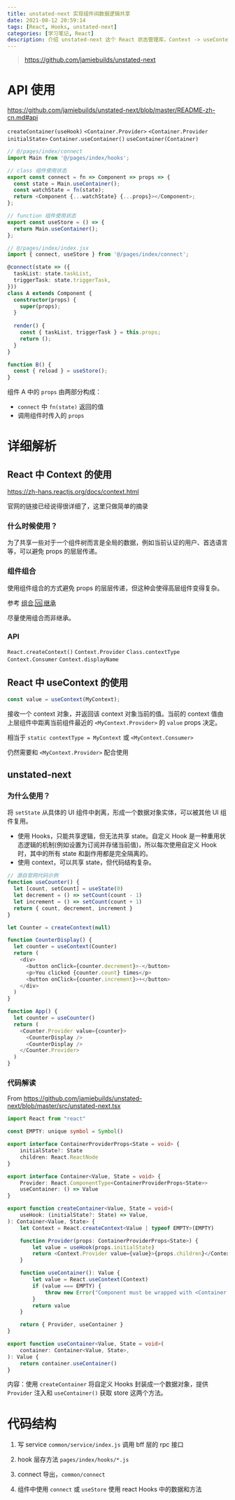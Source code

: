 ```yaml
---
title: unstated-next 实现组件间数据逻辑共享
date: 2021-08-12 20:59:14
tags: [React, Hooks, unstated-next]
categories: [学习笔记, React]
description: 介绍 unstated-next 这个 React 状态管理库，Context -> useContext -> unstated-next 这个过程中的演变
---
```


> https://github.com/jamiebuilds/unstated-next

# API 使用

https://github.com/jamiebuilds/unstated-next/blob/master/README-zh-cn.md#api

`createContainer(useHook)`
`<Container.Provider>`
`<Container.Provider initialState>`
`Container.useContainer()`
`useContainer(Container)`

```typescript
// @/pages/index/connect
import Main from '@/pages/index/hooks';

// class 组件使用状态
export const connect = fn => Component => props => {
  const state = Main.useContainer();
  const watchState = fn(state);
  return <Component {...watchState} {...props}></Component>;
};

// function 组件使用状态
export const useStore = () => {
  return Main.useContainer();
};
```

```typescript
// @/pages/index/index.jsx
import { connect, useStore } from '@/pages/index/connect';

@connect(state => ({
  taskList: state.taskList,
  triggerTask: state.triggerTask,
}))
class A extends Component {
  constructor(props) {
    super(props);
  }
  
  render() {
    const { taskList, triggerTask } = this.props;
    return ();
  }
}

function B() {
  const { reload } = useStore();
}
```

组件 A 中的 `props` 由两部分构成：

- `connect` 中 `fn(state)` 返回的值
- 调用组件时传入的 `props`

# 详细解析

## React 中 Context 的使用

https://zh-hans.reactjs.org/docs/context.html

官网的链接已经说得很详细了，这里只做简单的摘录

### 什么时候使用？

为了共享一些对于一个组件树而言是全局的数据，例如当前认证的用户、首选语言等，可以避免 props 的层层传递。

### 组件组合

使用组件组合的方式避免 props 的层层传递，但这种会使得高层组件变得复杂。

参考 [组合 🆚 继承](https://zh-hans.reactjs.org/docs/composition-vs-inheritance.html#containment)

尽量使用组合而非继承。

### API

`React.createContext()`
`Context.Provider`
`Class.contextType`
`Context.Consumer`
`Context.displayName`

## React 中 useContext 的使用

```typescript
const value = useContext(MyContext);
```

接收一个 context 对象，并返回该 context 对象当前的值。当前的 context 值由上层组件中距离当前组件最近的 `<MyContext.Provider>` 的 `value` props 决定。

相当于 `static contextType = MyContext` 或 `<MyContext.Consumer>`

仍然需要和 `<MyContext.Provider>` 配合使用

## unstated-next

### 为什么使用？

将 `setState` 从具体的 UI 组件中剥离，形成一个数据对象实体，可以被其他 UI 组件复用。

- 使用 Hooks，只能共享逻辑，但无法共享 state。自定义 Hook 是一种重用状态逻辑的机制(例如设置为订阅并存储当前值)，所以每次使用自定义 Hook 时，其中的所有 state 和副作用都是完全隔离的。
- 使用 context，可以共享 state，但代码结构复杂。

```typescript
// 源自官网代码示例
function useCounter() {
  let [count, setCount] = useState(0)
  let decrement = () => setCount(count - 1)
  let increment = () => setCount(count + 1)
  return { count, decrement, increment }
}

let Counter = createContext(null)

function CounterDisplay() {
  let counter = useContext(Counter)
  return (
    <div>
      <button onClick={counter.decrement}>-</button>
      <p>You clicked {counter.count} times</p>
      <button onClick={counter.increment}>+</button>
    </div>
  )
}

function App() {
  let counter = useCounter()
  return (
    <Counter.Provider value={counter}>
      <CounterDisplay />
      <CounterDisplay />
    </Counter.Provider>
  )
}
```

### 代码解读

From https://github.com/jamiebuilds/unstated-next/blob/master/src/unstated-next.tsx

```typescript
import React from "react"

const EMPTY: unique symbol = Symbol()

export interface ContainerProviderProps<State = void> {
	initialState?: State
	children: React.ReactNode
}

export interface Container<Value, State = void> {
	Provider: React.ComponentType<ContainerProviderProps<State>>
	useContainer: () => Value
}

export function createContainer<Value, State = void>(
	useHook: (initialState?: State) => Value,
): Container<Value, State> {
	let Context = React.createContext<Value | typeof EMPTY>(EMPTY)

	function Provider(props: ContainerProviderProps<State>) {
		let value = useHook(props.initialState)
		return <Context.Provider value={value}>{props.children}</Context.Provider>
	}

	function useContainer(): Value {
		let value = React.useContext(Context)
		if (value === EMPTY) {
			throw new Error("Component must be wrapped with <Container.Provider>")
		}
		return value
	}

	return { Provider, useContainer }
}

export function useContainer<Value, State = void>(
	container: Container<Value, State>,
): Value {
	return container.useContainer()
}
```

内容：使用 `createContainer` 将自定义 Hooks 封装成一个数据对象，提供 `Provider` 注入和 `useContainer()` 获取 store 这两个方法。

# 代码结构

1. 写 service  `common/service/index.js` 调用 bff 层的 rpc 接口
2. hook 层存方法 `pages/index/hooks/*.js`

3. connect 导出，`common/connect`
4. 组件中使用 `connect` 或 `useStore` 使用 react Hooks 中的数据和方法